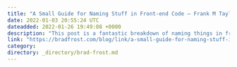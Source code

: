 ```yaml
---
title: "A Small Guide for Naming Stuff in Front-end Code – Frank M Taylor"
date: 2022-01-03 20:55:24 UTC
dateadded: 2022-01-26 19:49:08 +0000
description: "This post is a fantastic breakdown of naming things in front-end code. Many of the specifics he outlines are things we adhere to in our own work, but ultimately any one of these conventions can be handled differently. With that […]"
link: "https://bradfrost.com/blog/link/a-small-guide-for-naming-stuff-in-front-end-code-frank-m-taylor/"
category:
directory: _directory/brad-frost.md
---
```

